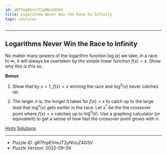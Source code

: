 ```yaml
---
id: gR7fnpEVreJT2yNUuZ4GSV
title: Logarithms Never Win the Race to Infinity
tags: calculus
---
```


--------------------------------------------------------------------------------------------

## Logarithms Never Win the Race to Infinity

No matter many powers of the logarithm function $\log(x)$ we take, in a race to $\infty$,
it will always be overtaken by the simple linear function $f(x) = x$. Show why this is this
so.

__Bonus__

1. Show that by $x = 1$, $f(x) = x$ winning the race and $\log^2(x)$ never catches up.

2. The larger $n$ is, the longer it takes for $f(x) = x$ to catch up to the large lead
   that $\log^n(x)$ gets earlier in the race. Let $x^*$ be the the crossover point where
   $f(x) = x$ catches up to $\log^n(x)$. Use a graphing calculator (or equivalent) to
   get a sense of how fast the crossover point grows with $n$.

[Hints](gR7fnpEVreJT2yNUuZ4GSV-hints.md)
[Solutions](gR7fnpEVreJT2yNUuZ4GSV-solutions.md)

--------------------------------------------------------------------------------------------

* _Puzzle ID_: gR7fnpEVreJT2yNUuZ4GSV
* _Puzzle Version_: 2022-09-04
